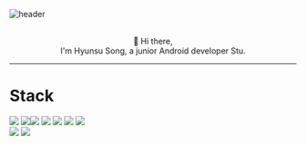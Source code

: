 ![header](https://capsule-render.vercel.app/api?type=slice&color=gradient&text=%20HyunsuSong%20%20&height=200&fontSize=100)
<p align="center">
</br>
  👋 Hi there,
  </br>
  I'm Hyunsu Song, a junior Android developer Stu.

  ----------------
  <h1>Stack</h1>
  <img src="https://img.shields.io/badge/Java-3066AB?style=flat-square&logo=Java&logoColor=white"/></a>
  <img src="https://img.shields.io/badge/Kotlin-3766AB?style=flat-square&logo=Kotlin&logoColor=white"/></a><img src="https://img.shields.io/badge/Android-3766AB?style=flat-square&logo=Android&logoColor=white"/></a>
  <img src="https://img.shields.io/badge/Swift-3766AB?style=flat-square&logo=Swift&logoColor=white"/></a>
  <img src="https://img.shields.io/badge/IOS-3766AB?style=flat-square&logo=IOS&logoColor=white"/></a>
  <img src="https://img.shields.io/badge/Android Studio-3766AB?style=flat-square&logo=Android Studio&logoColor=white"/></a>
  <img src="https://img.shields.io/badge/Xcode-3766AB?style=flat-square&logo=Xcode&logoColor=white"/></a>
  </br>
  <img src="https://img.shields.io/badge/Firebase-3766AB?style=flat-square&logo=Firebase&logoColor=white"/></a>
  <img src="https://img.shields.io/badge/Oracle-3766AB?style=flat-square&logo=Oracle&logoColor=white"/></a>
</p>

